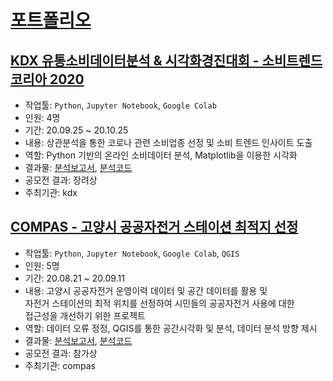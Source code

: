 # [포트폴리오](https://github.com/hanna-joo/)
## [KDX 유통소비데이터분석 & 시각화경진대회 - 소비트렌드 코리아 2020](https://github.com/hanna-joo/project/tree/master/Consumption_Trends_2020)
+ 작업툴: `Python`, `Jupyter Notebook`, `Google Colab`
+ 인원: 4명
+ 기간: 20.09.25 ~ 20.10.25
+ 내용: 상관분석을 통한 코로나 관련 소비업종 선정 및 소비 트렌드 인사이트 도출
+ 역할: Python 기반의 온라인 소비데이터 분석, Matplotlib을 이용한 시각화
+ 결과물: [분석보고서](4위), [분석코드](https://github.com/hanna-joo/project/blob/master/Consumption_Trends_2020/final_analysis.ipynb)
+ 공모전 결과: 장려상
+ 주최기관: kdx

## [COMPAS - 고양시 공공자전거 스테이션 최적지 선정](https://github.com/hanna-joo/contest/tree/master/Goyang_Public_Bicycle_Station)
+ 작업툴: `Python`, `Jupyter Notebook`, `Google Colab`, `QGIS`
+ 인원: 5명
+ 기간: 20.08.21 ~ 20.09.11
+ 내용: 고양시 공공자전거 운영이력 데이터 및 공간 데이터를 활용 및  
자전거 스테이션의 최적 위치를 선정하여 시민들의 공공자전거 사용에 대한  
접근성을 개선하기 위한 프로젝트
+ 역할: 데이터 오류 정정, QGIS를 통한 공간시각화 및 분석, 데이터 분석 방향 제시 
+ 결과물: [분석보고서](https://github.com/hanna-joo/project/blob/master/Goyang_Public_Bicycle_Station/%ED%94%BC%ED%94%84%ED%8B%B4%EC%9D%84%ED%83%84%EB%AC%B8%EB%8F%8C%EC%9D%B4_final_report.pdf), [분석코드](https://github.com/hanna-joo/project/blob/master/Goyang_Public_Bicycle_Station/%ED%94%BC%ED%94%84%ED%8B%B4%EC%9D%84%ED%83%84%EB%AC%B8%EB%8F%8C%EC%9D%B4_final_code.ipynb)
+ 공모전 결과: 참가상
+ 주최기관: compas
